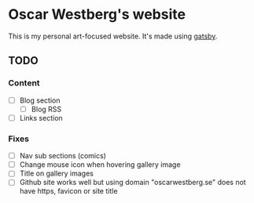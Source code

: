 # Oscar Westberg's website
This is my personal art-focused website. It's made using [gatsby](https://www.gatsbyjs.com).

## TODO

### Content
- [ ] Blog section
  - [ ] Blog RSS
- [ ] Links section

### Fixes
- [ ] Nav sub sections (comics)
- [ ] Change mouse icon when hovering gallery image
- [ ] Title on gallery images
- [ ] Github site works well but using domain "oscarwestberg.se" does not have https, favicon or site title